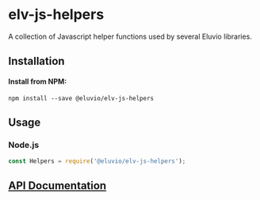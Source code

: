 # elv-js-helpers

A collection of Javascript helper functions used by several Eluvio libraries.

## Installation

#### Install from NPM:

```
npm install --save @eluvio/elv-js-helpers
```

## Usage

### Node.js


```js
const Helpers = require('@eluvio/elv-js-helpers');
```

## [API Documentation](./docs/index.html)
